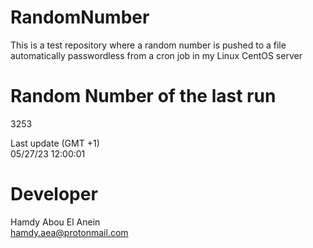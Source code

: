 # RandomNumber    
This is a test repository where a random number is pushed to a file automatically passwordless from a cron job in my Linux CentOS server    
# Random Number of the last run   
3253
      
Last update (GMT +1)    
05/27/23 12:00:01
# Developer    
Hamdy Abou El Anein   
hamdy.aea@protonmail.com
